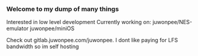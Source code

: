 ### Welcome to my dump of many things
Interested in low level development
Currently working on:
juwonpee/NES-emulator
juwonpee/miniOS

Check out gitlab.juwonpee.com/juwonpee. I dont like paying for LFS bandwidth so im self hosting
